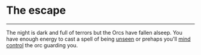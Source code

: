 # The escape
---

The night is dark and full of terrors but the Orcs have fallen alseep. You have enough energy to cast a spell of being [unseen](invisibility.md) or prehaps you'll [mind control](mindcontrol.md) the orc guarding you. 